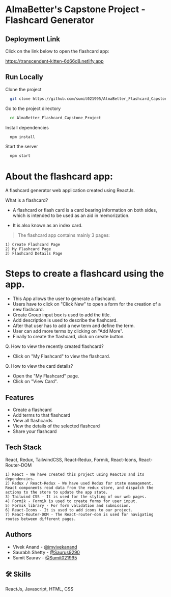 # AlmaBetter's Capstone Project - Flashcard Generator

## Deployment Link

Click on the link below to open the flashcard app:

https://transcendent-kitten-6d66d8.netlify.app



## Run Locally

Clone the project

```bash
  git clone https://github.com/sumit021995/AlmaBetter_Flashcard_Capstone_Project.git
```

Go to the project directory

```bash
  cd AlmaBetter_Flashcard_Capstone_Project
```

Install dependencies

```bash
  npm install
```

Start the server

```bash
  npm start
```

# About the flashcard app:

A flashcard generator web application created using ReactJs.

What is a flashcard?

- A flashcard or flash card is a card bearing information on both sides, which is intended to be used as an aid in memorization.

- It is also known as an index card.



> The flashcard app contains mainly 3 pages:

    1) Create Flashcard Page
    2) My Flashcard Page
    3) Flashcard Details Page


# Steps to create a flashcard using the app.

* This App allows the user to generate a flashcard.
* Users have to click on "Click New" to open a form for the creation of a new flashcard.
* Create Group input box is used to add the title.
* Add description is used to describe the flashcard.
* After that user has to add a new term and define the term.
* User can add more terms by clicking on "Add More".
* Finally to create the flashcard, click on create button.


Q. How to view the recently created flashcard?

* Click on "My Flashcard" to view the flashcard.


Q. How to view the card details?

* Open the "My Flashcard" page.
* Click on "View Card".



## Features

- Create a flashcard
- Add terms to that flashcard
- View all flashcards
- View the details of the selected flashcard
- Share your flashcard




## Tech Stack

React, Redux, TailwindCSS, React-Redux, Formik, React-Icons, React-Router-DOM

    1) React - We have created this project using ReactJs and its dependencies.
    2) Redux / React-Redux - We have used Redux for state management. React components read data from the redux store, and dispatch the actions to the store to update the app state.
    3) Tailwind CSS - It is used for the styling of our web pages.
    4) Formik - Formik is used to create forms for user input.
    5) Formik library - For form validation and submission.
    6) React-Icons - It is used to add icons to our project.
    7) React-Router-DOM - The React-router-dom is used for navigating routes between different pages.




## Authors

- Vivek Anand - [@imvivekanand](https://github.com/imvivekanand)
- Saurabh Shetty - [@Saurus9290](https://github.com/Saurus9290)
- Sumit Saurav - [@Sumit021995](https://github.com/Sumit021995)



## 🛠 Skills
ReactJs, Javascript, HTML, CSS
